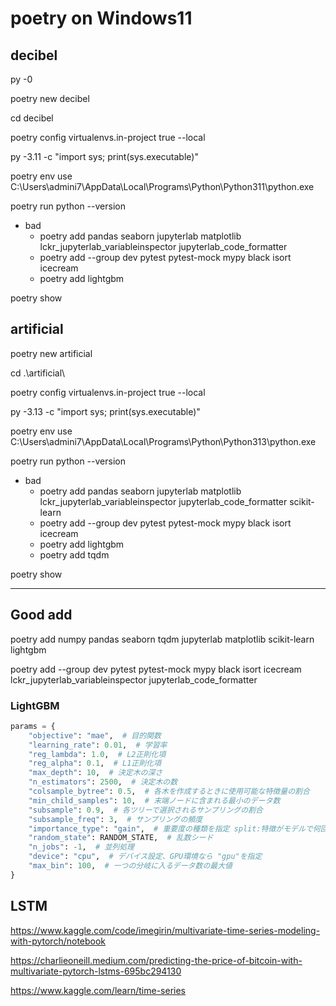 # poetry on Windows11
## decibel

py -0

poetry new decibel

cd decibel

poetry config virtualenvs.in-project true --local

py -3.11 -c "import sys; print(sys.executable)"

poetry env use C:\Users\admini7\AppData\Local\Programs\Python\Python311\python.exe

poetry run python --version

- bad
  -  poetry add pandas seaborn jupyterlab matplotlib lckr_jupyterlab_variableinspector jupyterlab_code_formatter
  - poetry add --group dev pytest pytest-mock mypy black isort icecream
  - poetry add lightgbm

poetry show

## artificial

poetry new artificial

cd .\artificial\

poetry config virtualenvs.in-project true --local

py -3.13 -c "import sys; print(sys.executable)"

poetry env use C:\Users\admini7\AppData\Local\Programs\Python\Python313\python.exe

poetry run python --version

- bad
  - poetry add pandas seaborn jupyterlab matplotlib lckr_jupyterlab_variableinspector jupyterlab_code_formatter scikit-learn
  - poetry add --group dev pytest pytest-mock mypy black isort icecream
  - poetry add lightgbm
  - poetry add tqdm

poetry show

---
## Good add

poetry add numpy pandas seaborn tqdm jupyterlab matplotlib scikit-learn lightgbm

poetry add --group dev pytest pytest-mock mypy black isort icecream lckr_jupyterlab_variableinspector jupyterlab_code_formatter

### LightGBM
```python
params = {
    "objective": "mae",  # 目的関数
    "learning_rate": 0.01,  # 学習率
    "reg_lambda": 1.0,  # L2正則化項
    "reg_alpha": 0.1,  # L1正則化項
    "max_depth": 10,  # 決定木の深さ
    "n_estimators": 2500,  # 決定木の数
    "colsample_bytree": 0.5,  # 各木を作成するときに使用可能な特徴量の割合
    "min_child_samples": 10,  # 末端ノードに含まれる最小のデータ数
    "subsample": 0.9,  # 各ツリーで選択されるサンプリングの割合
    "subsample_freq": 3,  # サンプリングの頻度
    "importance_type": "gain",  # 重要度の種類を指定 split:特徴がモデルで何回使われたか, gain:徴を利用した分割の総獲得数
    "random_state": RANDOM_STATE,  # 乱数シード
    "n_jobs": -1,  # 並列処理
    "device": "cpu",  # デバイス設定、GPU環境なら "gpu"を指定
    "max_bin": 100,  # 一つの分岐に入るデータ数の最大値
}
```

## LSTM
https://www.kaggle.com/code/imegirin/multivariate-time-series-modeling-with-pytorch/notebook

https://charlieoneill.medium.com/predicting-the-price-of-bitcoin-with-multivariate-pytorch-lstms-695bc294130

https://www.kaggle.com/learn/time-series

